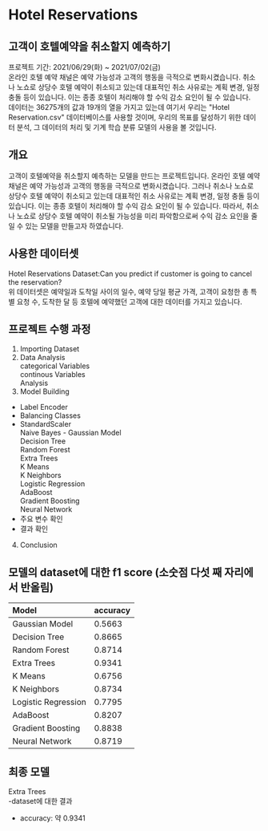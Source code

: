 # Hotel Reservations
## 고객이 호텔예약을 취소할지 예측하기
프로젝트 기간: 2021/06/29(화) ~ 2021/07/02(금)  
온라인 호텔 예약 채널은 예약 가능성과 고객의 행동을 극적으로 변화시켰습니다. 취소나 노쇼로 상당수 호텔 예약이 취소되고 있는데 대표적인 취소 사유로는 계획 변경, 일정 충돌 등이 있습니다. 이는 종종 호텔이 처리해야 할 수익 감소 요인이 될 수 있습니다.  
데이터는 36275개의 값과 19개의 열을 가지고 있는데 여기서 우리는 "Hotel Reservation.csv" 데이터베이스를 사용할 것이며, 우리의 목표를 달성하기 위한 데이터 분석, 그 데이터의 처리 및 기계 학습 분류 모델의 사용을 볼 것입니다.
## 개요
고객이 호텔예약을 취소할지 예측하는 모델을 만드는 프로젝트입니다. 온라인 호텔 예약 채널은 예약 가능성과 고객의 행동을 극적으로 변화시켰습니다. 그러나 취소나 노쇼로 상당수 호텔 예약이 취소되고 있는데 대표적인 취소 사유로는 계획 변경, 일정 충돌 등이 있습니다. 이는 종종 호텔이 처리해야 할 수익 감소 요인이 될 수 있습니다. 따라서, 취소나 노쇼로 상당수 호텔 예약이 취소될 가능성을 미리 파악함으로써 수익 감소 요인을 줄일 수 있는 모델을 만들고자 하였습니다.
## 사용한 데이터셋
Hotel Reservations Dataset:Can you predict if customer is going to cancel the reservation?  
위 데이터셋은 예약일과 도착일 사이의 일수, 예약 당일 평균 가격, 고객이 요청한 총 특별 요청 수, 도착한 달 등 호텔에 예약했던 고객에 대한 데이터를 가지고 있습니다.
## 프로젝트 수행 과정
1. Importing Dataset
2. Data Analysis  
categorical Variables  
continous Variables  
Analysis  
3. Model Building  
- Label Encoder  
- Balancing Classes  
- StandardScaler  
Naive Bayes - Gaussian Model  
Decision Tree  
Random Forest  
Extra Trees  
K Means  
K Neighbors  
Logistic Regression  
AdaBoost  
Gradient Boosting  
Neural Network  
- 주요 변수 확인
- 결과 확인
4. Conclusion
## 모델의 dataset에 대한 f1 score (소숫점 다섯 째 자리에서 반올림)
| Model | accuracy |
|:----------------------------------------|:---------|
| Gaussian Model                          | 0.5663 |
| Decision Tree                           | 0.8665 |
| Random Forest                           | 0.8714 |
| Extra Trees                             | 0.9341 |
| K Means                                 | 0.6756 |
| K Neighbors                             | 0.8734 |
| Logistic Regression                     | 0.7795 |
| AdaBoost                                | 0.8207 |
| Gradient Boosting                       | 0.8838 |
| Neural Network                          | 0.8719 |
## 최종 모델
Extra Trees  
-dataset에 대한 결과
  - accuracy: 약 0.9341
